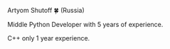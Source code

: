 Artyom Shutoff 🍀 (Russia)

Middle Python Developer with 5 years of experience. 

C++ only 1 year experience.
